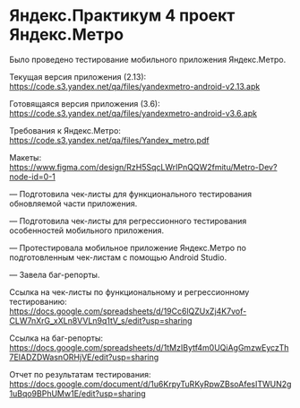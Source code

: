 # Яндекс.Практикум 4 проект Яндекс.Метро
Было проведено тестирование  мобильного приложения Яндекс.Метро.

Текущая версия приложения (2.13): https://code.s3.yandex.net/qa/files/yandexmetro-android-v2.13.apk

Готовящаяся версия приложения (3.6): https://code.s3.yandex.net/qa/files/yandexmetro-android-v3.6.apk

Требования к Яндекс.Метро: https://code.s3.yandex.net/qa/files/Yandex_metro.pdf

Макеты: https://www.figma.com/design/RzH5SqcLWrIPnQQW2fmitu/Metro-Dev?node-id=0-1


— Подготовила чек-листы для функционального тестирования обновляемой части приложения.

— Подготовила чек-листы для регрессионного тестирования особенностей мобильного приложения.

— Протестировала мобильное приложение Яндекс.Метро по подготовленным чек-листам с помощью Android Studio.

— Завела баг-репорты.

Ссылка на чек-листы по функциональному и регрессионному тестированию: https://docs.google.com/spreadsheets/d/19Cc6lQZUxZj4K7vof-CLW7nXrG_xXLn8VVLn9q1tV_s/edit?usp=sharing

Ссылка на баг-репорты: https://docs.google.com/spreadsheets/d/1tMzIBytf4m0UQiAgGmzwEyczTh7EIADZDWasnORHjVE/edit?usp=sharing

Отчет по результатам тестирования: https://docs.google.com/document/d/1u6KrpyTuRKyRpwZBsoAfesITWUN2g1uBqo9BPhUMw1E/edit?usp=sharing
